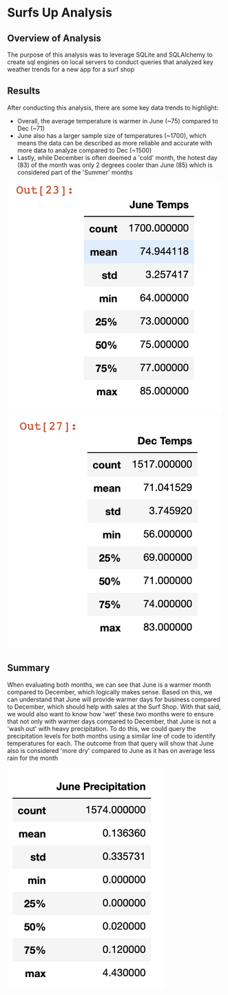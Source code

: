 # Surfs Up Analysis
## Overview of Analysis
The purpose of this analysis was to leverage SQLite and SQLAlchemy to create sql engines on local servers to conduct queries that analyzed key weather trends for a new app for a surf shop

## Results
After conducting this analysis, there are some key data trends to highlight:
- Overall, the average temperature is warmer in June (~75) compared to Dec (~71)
- June also has a larger sample size of temperatures (~1700), which means the data can be described as more reliable and accurate with more data to analyze compared to Dec (~1500)
- Lastly, while December is often deemed a 'cold' month, the hotest day (83) of the month was only 2 degrees cooler than June (85) which is considered part of the 'Summer' months

![June Statistics](Resources/June_stats.png)   ![December Statistics](Resources/December_stats.png)

## Summary
When evaluating both months, we can see that June is a warmer month compared to December, which logically makes sense. Based on this, we can understand that June will provide warmer days for business compared to December, which should help with sales at the Surf Shop. With that said, we would also want to know how 'wet' these two months were to ensure that not only with warmer days compared to December, that June is not a 'wash out' with heavy precipitation. To do this, we could query the precipitation levels for both months using a similar line of code to identify temperatures for each. The outcome from that query will show that June also is considered 'more dry' compared to June as it has on average less rain for the month

![June Rainfall](Resources/June_precip.png)
